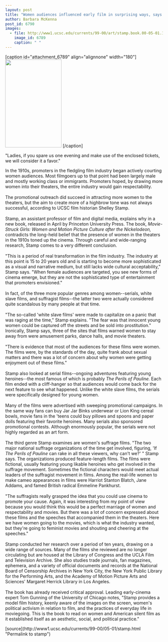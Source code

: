 ```yaml
---
layout: post
title: "Women audiences influenced early film in surprising ways, says UCSC professor"
author: Barbara McKenna
post_id: 6790
images:
  - file: http://www1.ucsc.edu/currents/99-00/art/stamp.book.00-05-01.180.jpg
    image_id: 6789
    caption: " "
---
```


[caption id="attachment_6789" align="alignnone" width="180"]<a href="http://localhost/mysite/wp-content/uploads/2000/05/stamp.book.00-05-01.180.jpg"><img class="size-full wp-image-6789" src="http://localhost/mysite/wp-content/uploads/2000/05/stamp.book.00-05-01.180.jpg" alt=" " width="180" height="280" /></a> [/caption]
<p>
  "Ladies, if you spare us one evening and make use of the enclosed tickets, we will consider it a favor."
</p>In the 1910s, promoters in the fledgling film industry began actively courting women audiences. Most filmgoers up to that point had been largely male and mostly working class or immigrants. Promoters hoped, by drawing more women into their theaters, the entire industry would gain respectability.<br>
<br>
The promotional outreach did succeed in attracting more women to the theaters, but the aim to create more of a highbrow tone was not always successful, according to UCSC film historian Shelley Stamp.<br>
<br>
Stamp, an assistant professor of film and digital media, explains why in a new book, released in April by Princeton University Press. The book, <i>Movie-Struck Girls: Women and Motion Picture Culture after the Nickelodeon,</i> contradicts the long-held belief that the presence of women in the theaters in the 1910s toned up the cinema. Through careful and wide-ranging research, Stamp comes to a very different conclusion.<br>
<br>
"This is a period of real transformation in the film industry. The industry at this point is 15 to 20 years old and is starting to become more sophisticated as a visual and narrative medium, but still lacks wide cultural acceptability," Stamp says. "When female audiences are targeted, you see new forms of cinema emerge, but they are not the sophisticated type of entertainment that promoters envisioned."<br>
<br>
In fact, of the three more popular genres among women--serials, white slave films, and suffragist films--the latter two were actually considered quite scandalous by many people at that time.<br>
<br>
"The so-called 'white slave films' were made to capitalize on a panic that was raging at the time," Stamp explains. "The fear was that innocent young women could be captured off the streets and be sold into prostitution." Ironically, Stamp says, three of the sites that films warned women to stay away from were amusement parks, dance halls, and movie theaters.<br>
<br>
"There is evidence that most of the audiences for these films were women. The films were, by the standards of the day, quite frank about sexual matters and there was a lot of concern about why women were getting enjoyment out of these films."<br>
<br>
Stamp also looked at serial films--ongoing adventures featuring young heroines--the most famous of which is probably <i>The Perils of Pauline.</i> Each film ended with a cliff-hanger so that audiences would come back for the next feature to see what happened. Unlike the white slave films, the serials were specifically designed for young women.<br>
<br>
Many of the films were advertised with sweeping promotional campaigns. In the same way fans can buy Jar Jar Binks underwear or Lion King cereal bowls, movie fans in the 'teens could buy pillows and spoons and paper dolls featuring their favorite heroines. Many serials also sponsored promotional contests. Although enormously popular, the serials were not highly regarded as an art form.<br>
<br>
The third genre Stamp examines are women's suffrage films. "The two major national suffrage organizations of the time get involved, figuring, 'If <i>The Perils of Pauline</i> can rake in all these viewers, why can't we?' " Stamp says. The organizations produced feature-length films. The films were fictional, usually featuring young likable heroines who get involved in the suffrage movement. Sometimes the fictional characters would meet actual leaders of the suffragist movement in films. Among the real-life women to make cameo appearances in films were Harriot Stanton Blatch, Jane Addams, and famed British radical Emmeline Pankhurst.<br>
<br>
"The suffragists really grasped the idea that you could use cinema to promote your cause. Again, it was interesting from my point of view because you would think this would be a perfect marriage of women and respectability and movies. But there was a lot of concern expressed about these films and the speeches that accompanied them in the theaters. Here we have women going to the movies, which is what the industry wanted, but they're going to feminist movies and shouting and cheering at the speeches."<br>
<br>
Stamp conducted her research over a period of ten years, drawing on a wide range of sources. Many of the films she reviewed are no longer circulating but are housed at the Library of Congress and the UCLA Film and Television Archive. She also studies trade journals, fan magazines, ephemera, and a variety of official documents and records at the National Board of Censorship Archives in New York City, the New York Public Library for the Performing Arts, and the Academy of Motion Picture Arts and Sciences' Margaret Herrick Library in Los Angeles.<br>
<br>
The book has already received critical approval. Leading early-cinema expert Tom Gunning of the University of Chicago notes, "Stamp provides a model film history, keenly aware of the images on the screen, women's political activism in relation to film, and the practices of everyday life in moviegoing. This is the book to read on women and American silent film as it established itself as an aesthetic, social, and political practice."
<p>

</p>
[source](http://www1.ucsc.edu/currents/99-00/05-01/stamp.html "Permalink to stamp")
